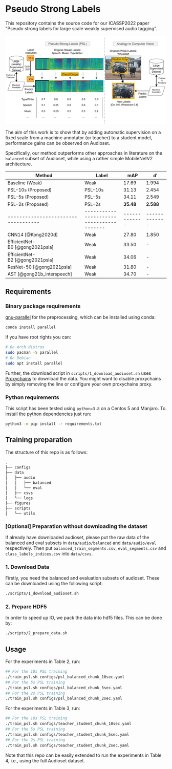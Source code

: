 # Pseudo Strong Labels

This repository contains the source code for our ICASSP2022 paper "Pseudo strong labels for large scale weakly supervised audio tagging".


![PSL Architecture](figures/PSL.png)

The aim of this work is to show that by adding automatic supervision on a fixed scale from a machine annotator (or teacher) to a student model, performance gains can be observed on Audioset.

Specifically, our method outperforms other approaches in literature on the ``balanced`` subset of Audioset, while using a rather simple MobileNetV2 architecture.


| Method                            | Label                                  | mAP         | $d'$        |
| --------------------------------- | -------------------------------------- | ----------- | ----------- |
| Baseline (Weak)                   | Weak                                   | 17.69       | 1.994       |
| PSL-10s (Proposed)                | PSL-10s                                | 31.13       | 2.454       |
| PSL-5s (Proposed)                 | PSL-5s                                 | 34.11       | 2.549       |
| PSL-2s (Proposed)                 | PSL-2s                                 | **35.48**   | **2.588**   |
|-----------------------------------|----------------------------------------|-------------|-------------|
| CNN14 [@Kong2020d]                | Weak                                   | 27.80       | 1.850       |
| EfficientNet-B0 [@gong2021psla]   | Weak                                   | 33.50       | \-          |
| EfficientNet-B2 [@gong2021psla]   | Weak                                   | 34.06       | \-          |
| ResNet-50 [@gong2021psla]         | Weak                                   | 31.80       | \-          |
| AST [@gong21b_interspeech]        | Weak                                   | 34.70       | \-          |



## Requirements


### Binary package requirements

[gnu-parallel](https://www.gnu.org/software/parallel/) for the preprocessing, which can be installed using conda:

```bash
conda install parallel
```

If you have root rights you can:


```bash
# On Arch distros
sudo pacman -S parallel 
# On Debian
sudo apt install parallel
```

Further, the download script in `scripts/1_download_audioset.sh` uses [Proxychains](https://github.com/haad/proxychains) to download the data. You might want to disable proxychains by simply removing the line or configure your own proxychains proxy.

### Python requirements

This script has been tested using `python=3.8` on a Centos 5 and Manjaro.
To install the python dependencies just run:

```bash
python3 -m pip install -r requirements.txt
```


## Training preparation

The structure of this repo is as follows:

```
.
├── configs
├── data
│   ├── audio
│   │   ├── balanced
│   │   └── eval
│   ├── csvs
│   └── logs
├── figures
├── scripts
│   └── utils
```

### [Optional] Preparation without downloading the dataset

If already have downloaded audioset, please put the raw data of the balanced and eval subsets in `data/audio/balanced` and `data/audio/eval` respectively.
Then put `balanced_train_segments.csv`, `eval_segments.csv` and `class_labels_indices.csv` into `data/csvs`.

### 1. Download Data

Firstly, you need the balanced and evaluation subsets of audioset. 
These can be downloaded using the following script:

```bash
./scripts/1_download_audioset.sh
```

### 2. Prepare HDF5 

In order to speed up IO, we pack the data into hdf5 files.
This can be done by:

```bash
./scripts/2_prepare_data.sh
```

## Usage


For the experiments in Table 2, run:

```bash
## For the 10s PSL training
./train_psl.sh configs/psl_balanced_chunk_10sec.yaml
## For the 5s PSL training
./train_psl.sh configs/psl_balanced_chunk_5sec.yaml
## For the 2s PSL training
./train_psl.sh configs/psl_balanced_chunk_2sec.yaml
```

For the experiments in Table 3, run:

```bash
## For the 10s PSL training
./train_psl.sh configs/teacher_student_chunk_10sec.yaml
## For the 5s PSL training
./train_psl.sh configs/teacher_student_chunk_5sec.yaml
## For the 2s PSL training
./train_psl.sh configs/teacher_student_chunk_2sec.yaml
```

Note that this repo can be easily extended to run the experiments in Table 4, i.e., using the full Audioset dataset.



